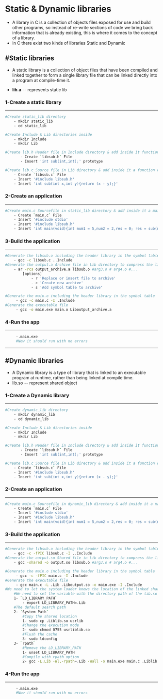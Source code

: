 
# Static & Dynamic libraries 

- A library in C is a collection of objects files exposed for use and build other programs, so instead of re-write sections of code we bring back information that is already existing, this is where it comes to the concept of a library.
- In C there exist two kinds of libraries Static and Dynamic 
  
## #Static libraries 
- A static library is a collection of object files that have been compiled
and linked together to form a single library file that can be linked directly into a program at compile-time it.

- __lib.a__ -- represents static lib

### 1-Create a static library 
----
```bash
#Create static_lib directory
	- mkdir static_lib
	- cd static_lib
```
```bash
#Create Include & Lib directories inside
	- mkdir Include
	- mkdir Lib
 ```
 
 ```bash
#Create lib.h Header file in Include directory & add inside it function prototype
		- Create `libsub.h` File 
		- Insert 'int sub(int,int);' prototype 
```

```bash
#Create lib.c Source file in Lib directory & add inside it a function definition
	- Create `libsub.c` File
	- Insert '#include libsub.h'
	- Insert 'int sub(int x,int y){return (x - y);}'
```
### 2-Create an application
---
```bash
#Create main.c Sourcefile in static_lib directory & add inside it a main function definition
    - Create `main.c` File
    - Insert '#include stdio'
    - Insert '#include libsub.h'
    - Insert 'int main(void){int num1 = 5,num2 = 2,res = 0; res = sub(num1,num2); return 0;}'
```
### 3-Build the application
---
```bash
#Generate the libsub.o including the header library in the symbol table 
	- gcc -c libsub.c ..Include 
#Generate the output.a Archive file in Lib directory to compress the libraries in an indexed format that will be used in the linker stage
	- ar -rcs output_archive.a libsub.o #arg3.o # arg4.o #...
		[options]
			- r 'Replace or insert file to archive'
			- c 'Create new archive'
			- s 'Add symbol table to archive'
```
```bash
#Generate the main.o including the header library in the symbol table 
	 - gcc -c main.c -I .Include 
#Generate the executable file 
	 - gcc -o main.exe main.o Liboutput_archive.a
```
### 4-Run the app
---
```bash
	 -.main.exe
	 #Now it should run with no errors 
```

---

## #Dynamic libraries 
- A Dynamic library is a type of library that is linked to an executable
program at runtime, rather than being linked at compile time.
- lib.so -- represent shared object

### 1-Create a Dynamic library 
---
```bash
#Create dynamic_lib directory
	- mkdir dynamic_lib
	- cd dynamic_lib 
```

```bash
#Create Include & Lib directories inside
	- mkdir Include
	- mkdir Lib
 ```
 
 ```bash
#Create lib.h Header file in Include directory & add inside it function prototype
		- Create `libsub.h` File 
		- Insert 'int sub(int,int);' prototype 
```
```bash
#Create lib.c Source file in Lib directory & add inside it a function definition
	- Create `libsub.c` File
	- Insert '#include libsub.h'
	- Insert 'int sub(int x,int y){return (x - y);}'
```
### 2-Create an application
---
```bash
#Create main.c Sourcefile in dynamic_lib directory & add inside it a main function definition
    - Create `main.c` File
    - Insert '#include stdio'
    - Insert '#include libsub.h'
    - Insert 'int main(void){int num1 = 5,num2 = 2,res = 0; res = sub(num1,num2); return 0;}'
```     
### 3-Build the application
---
```bash
#Generate the libsub.o including the header library in the symbol table 
	- gcc -c -fPIC libsub.c -I ..Include 
#Generate the output.so Shared file in Lib directory to compress the libraries in an indexed format that will be used in the linker stage
	- gcc -shared -o output.so libsub.o #arg3.o # arg4.o #...
```
```bash
#Generate the main.o including the header library in the symbol table 
	 - gcc -c -fPIC main.c -I .Include 
#Generate the executable file 
	 - gcc main.c -L .Lib .Liboutput.so -o main.exe -I .Include
#We need to let the system loader knows the location of the linked shared libraries to link them runtime when needed
	#We need to set the variable with the directory path of the lib.so files
	1- `LD_LIBRARY_PATH` 
		- export LD_LIBRARY_PATH=.Lib
	#The default search path
	2- `System Path` 
		#Copy the shared location
		1- sudo cp .Liblib.so usrlib 
		#Change the execution mode
		2- sudo chmod 0755 usrliblib.so
		#Flush the cache
		3- sudo ldconfig  
	3- `rpath`
		#Remove the LD_LIBRARY_PATH
		1- unset LD_LIBRARY_PATH
		#Compile with rpath option
		2- gcc -L.Lib -Wl,-rpath=.Lib -Wall -o main.exe main.c .Liblib.so -I.include

```
### 4-Run the app
---
```bash
	 -.main.exe
	 #Now it should run with no errors 
```